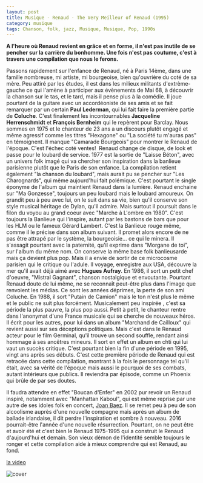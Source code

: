```yaml
---
layout: post
title: Musique - Renaud - The Very Meilleur of Renaud (1995)
category: musique
tags: Chanson, folk, jazz, Musique, Musique, Pop, 1990s
---
```

**A l'heure où Renaud revient en grâce et en forme, il n'est pas inutile de se pencher sur la carrière du bonhomme. Une fois n'est pas coutume, c'est à travers une compilation que nous le ferons.**

Passons rapidement sur l'enfance de Renaud, né à Paris 14ème, dans une famille nombreuse, mi artiste, mi bourgeoise, bien qu'ouvrière du coté de sa mère. Peu attiré par les études, il est dans les milieux militants d'extrème-gauche ce qui l'amène à participer aux évènements de Mai 68, à découvrir la chanson sur le tas, et le tard, mais il pense plus à la comédie. Il joue pourtant de la guitare avec un accordéoniste de ses amis et se fait remarquer par un certain **Paul Lederman**, qui lui fait faire la première partie de **Coluche**. C'est finalement les incontournables **Jacqueline Herrenschmidt** et **François Bernheim** qui le repèrent pour Barclay. Nous sommes en 1975 et le chanteur de 23 ans a un discours plutôt engagé et même agressif comme les titres "Hexagone" ou "La société tu m'auras pas" en témoignent. Il manque "Camarade Bourgeois" pour montrer le Renaud de l'époque. C'est l'échec coté ventes!  Renaud change de disque, de look et passe pour le loubard de service. 1977 est la sortie de "Laisse Béton", avec un univers folk imagé qui va chercher son inspiration dans la banlieue parisienne plutôt que le Paris de son enfance. La compilation retient également "la chanson du loubard", mais aurait pu se pencher sur "Les Charognards", qui même aujourd'hui fait polémique. C'est pourtant le single éponyme de l'album qui maintient Renaud dans la lumière. Renaud enchaine sur "Ma Gonzesse", toujours un peu loubard mais le loubard amoureux. On grandit peu à peu avec lui, on le suit dans sa vie, bien qu'il conserve son style musical héritage de Dylan, qu'il admire. Mais surtout il poursuit dans le filon du voyou au grand coeur avec "Marche à L'ombre en 1980". C'est toujours la Banlieue qui l'inspire, autant par les bastons de bars que pour les HLM ou le fameux Gérard Lambert. C'est la Banlieue rouge même, comme il le précise dans son album suivant. Il promet alors encore de ne pas être attrapé par le système, la bourgeoisie... ce qui le minera. Il s'assagit pourtant avec la paternité, qu'il exprime dans "Morgane de toi", sur l'album du même nom. On conserve la même base folk banlieusarde mais ça devient plus pop. Mais il a envie de sortir de ce microcosme parisien qui le critique ou l'adule. Il voyage, enregistre aux USA, découvre la mer qu'il avait déjà aimé avec **Hugues Aufray**. En 1986, il sort un petit chef d'oeuvre, "Mistral Gagnant", chanson nostalgique et envoutante. Pourtant Renaud doute de lui même, ne se reconnaît peut-être plus dans l'image que renvoient les médias. Ce sont les années déprimes, la perte de son ami Coluche. En 1988, il sort "Putain de Camion" mais le ton n'est plus le même et le public ne suit plus forcément. Musicalement peu inspirée , c'est sa période la plus pauvre, la plus pop aussi. Petit à petit, le chanteur rentre dans l'anonymat d'une France musicale qui se cherche de nouveaux héros. Il écrit pour les autres, pour lui dans un album "Marchand de Cailloux" qui revient aussi sur ses déceptions politiques. Mais c'est dans le Renaud acteur pour le film Germinal, qu'il trouve un second souffle, rendant ainsi hommage à ses ancêtres mineurs. Il sort en effet un album en chti qui lui vaut un succès critique. C'est pourtant bien la fin d'une période en 1995, vingt ans après ses débuts. C'est cette première période de Renaud qui est retracée dans cette compilation, montrant à la fois le personnage tel qu'il était, avec sa vérité de l'époque mais aussi le pourquoi de ses combats, autant intérieurs que publics. Il reviendra par épisode, comme un Phoenix qui brûle de par ses doutes.

Il faudra attendre en effet "Boucan d'Enfer" en 2002 pur revoir un Renaud inspiré, notamment avec "Manhattan Kaboul", qui est même reprise par une autre de ses idoles folk en concert, <a href="http://histozic.fr/2011/03/30/joan-baez-paris-2011/">Joan Baez</a>. Il se remet peu à peu de son alcoolisme auprès d'une nouvelle compagne mais après un album de ballade irlandaise, il dit perdre l'inspiration et sombre à nouveau. 2016 pourrait-être l'année d'une nouvelle résurrection. Pourtant, on ne peut être et avoir été et c'est bien le Renaud 1975-1995 qui a construit le Renaud d'aujourd'hui et demain. Son vieux démon de l'identité semble toujours le ronger et cette compilation aide à mieux comprendre qui est Renaud, au fond.

[la video](https://www.youtube.com/watch?v=2aRakmBRukQ)

![cover](http://cheziceman.files.wordpress.com/2016/03/renaud.jpg)
